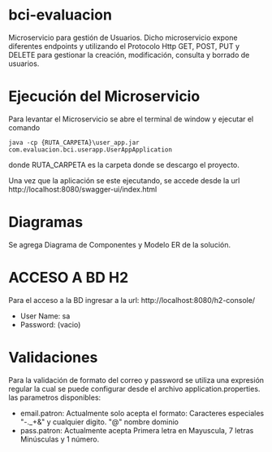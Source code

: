 # bci-evaluacion
Microservicio para gestión de Usuarios. Dicho microservicio expone diferentes endpoints y utilizando el Protocolo Http GET, POST, PUT y DELETE
para gestionar la creación, modificación, consulta y borrado de usuarios.

# Ejecución del Microservicio
Para levantar el Microservicio se abre el terminal de window y ejecutar el comando

```
java -cp {RUTA_CARPETA}\user_app.jar com.evaluacion.bci.userapp.UserAppApplication
```

donde RUTA_CARPETA es la carpeta donde se descargo el proyecto.

Una vez que la aplicación se este ejecutando, se accede desde la url http://localhost:8080/swagger-ui/index.html

# Diagramas
Se agrega Diagrama de Componentes y Modelo ER de la solución.

# ACCESO A BD H2
Para el acceso a la BD ingresar a la url: http://localhost:8080/h2-console/
 - User Name: sa
 - Password: (vacio)

# Validaciones
Para la validación de formato del correo y password se utiliza una expresión regular la cual se puede configurar desde el archivo application.properties.
las parametros disponibles:
 - email.patron: Actualmente solo acepta el formato: Caracteres especiales "-._+&" y cualquier digito. "@" nombre dominio
 - pass.patron: Actualmente acepta Primera letra en Mayuscula, 7 letras Minúsculas y 1 número.
